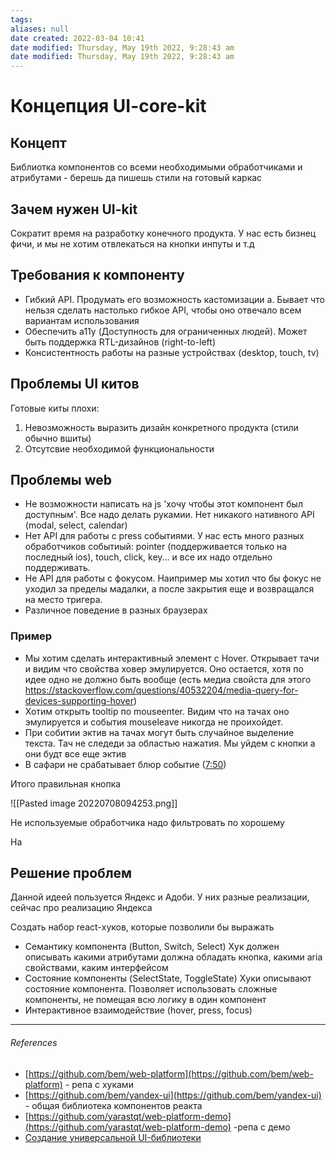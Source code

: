 ```yaml
---
tags: 
aliases: null
date created: 2022-03-04 10:41
date modified: Thursday, May 19th 2022, 9:28:43 am
date modified: Thursday, May 19th 2022, 9:28:43 am
---
```


# Концепция UI-core-kit

## Концепт

Библиотка компонентов со всеми необходимыми обработчиками и атрибутами -  берешь да пишешь стили на готовый каркас

## Зачем нужен UI-kit

Сократит время на разработку конечного продукта. У нас есть бизнец фичи, и мы не хотим отвлекаться на кнопки инпуты и т.д

## Требования к компоненту

- Гибкий API. Продумать его возможность кастомизации
	a.  Бывает что нельзя сделать настолько гибкое API, чтобы оно отвечало всем вариантам использования
- Обеспечить a11y (Доступность для ограниченных людей). Может быть поддержка  RTL-дизайнов (right-to-left)
- Консистентность работы на разные устройствах (desktop, touch, tv)


## Проблемы UI китов

Готовые киты плохи:

1. Невозможность выразить дизайн конкретного продукта (стили обычно вшиты)
2. Отсутсвие необходимой функциональности

## Проблемы web

- Не возможности написать на js 'хочу чтобы этот компонент был доступным'. Все надо делать рукамии. Нет никакого нативного API (modal, select, calendar)
- Нет API для работы с press событиями. У нас есть много разных обработчиков событиый: pointer (поддерживается только на последный ios), touch, click, key... и все их надо отдельно поддерживать.
- Не API для работы с фокусом. Наипример мы хотил что бы фокус не уходил за пределы мадалки, а после закрытия еще и возвращался на место тригера.
- Различное поведение в разных браузерах

### Пример

- Мы хотим сделать интерактивный элемент с Hover. Открывает тачи и видим что свойства ховер эмулируется. Оно остается, хотя по идее одно не должно быть вообще (есть медиа свойста для этого https://stackoverflow.com/questions/40532204/media-query-for-devices-supporting-hover)
- Хотим открыть tooltip по mouseenter. Видим что на тачах оно эмулируется и события mouseleave никогда не проихойдет.
- При собитии эктив на тачах могут быть случайное выделение текста. Тач не следеди за  областью нажатия. Мы уйдем с кнопки а они будт все еще эктив
- В сафари не срабатывает блюр событие ([7:50](https://www.youtube.com/watch?v=0LuKoLJ3zbU&t=1828s))

Итого правильная кнопка

![[Pasted image 20220708094253.png]]

Не используемые обработчика надо фильтровать по хорошему

На

## Решение проблем

Данной идеей пользуется Яндекс и Адоби. У них разные реализации, сейчас про реализацию Яндекса

Создать набор react-хуков, которые позволили бы выражать
- Семантику компонента (Button, Switch, Select)
Хук должен описывать какими атрибутами должна обладать кнопка, какими aria свойствами, каким интерфейсом
- Состояние компоненты (SelectState, ToggleState)
Хуки описывают состояние компонента. Позволяет использовать сложные компоненты, не помещая всю логику в один компонент
- Интерактивное взаимодействие (hover, press, focus)

---

###### References

- [https://github.com/bem/web-platform](https://github.com/bem/web-platform) - репа с хуками
- [https://github.com/bem/yandex-ui](https://github.com/bem/yandex-ui) - общая библиотека компонентов реакта
- [https://github.com/yarastqt/web-platform-demo](https://github.com/yarastqt/web-platform-demo) -репа с демо
- [Создание универсальной UI-библиотеки](https://www.youtube.com/watch?v=0LuKoLJ3zbU&list=PLKaafC45L_SSj9alzlF_saWXX-4GpjXRD&index=2&ab_channel=%D0%A4%D1%80%D0%BE%D0%BD%D1%82%D0%B5%D0%BD%D0%B4)